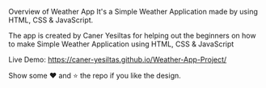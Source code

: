 

Overview of Weather App
It's a Simple Weather Application made by using HTML, CSS & JavaScript.

The app is created by Caner Yesiltas for helping out the beginners on how to make Simple Weather Application using HTML, CSS & JavaScript

Live Demo:  https://caner-yesiltas.github.io/Weather-App-Project/

Show some ❤️ and ⭐ the repo if you like the design.

